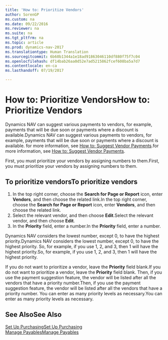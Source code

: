 ```yaml
---
title: 'How to: Prioritize Vendors'
author: SorenGP
ms.custom: na
ms.date: 09/22/2016
ms.reviewer: na
ms.suite: na
ms.tgt_pltfrm: na
ms.topic: article
ms.prod: dynamics-nav-2017
ms.translationtype: Human Translation
ms.sourcegitcommit: 6b60b1344a1e18ad91863046110df880f75f7c04
ms.openlocfilehash: df14bab26aa0d52e7ad5215862fcef608ba5a7d7
ms.contentlocale: en-ca
ms.lasthandoff: 07/19/2017

---
```


# <a name="how-to-prioritize-vendors"></a><span data-ttu-id="1880e-102">How to: Prioritize Vendors</span><span class="sxs-lookup"><span data-stu-id="1880e-102">How to: Prioritize Vendors</span></span>
<span data-ttu-id="1880e-103">Dynamics NAV can suggest various payments to vendors, for example, payments that will be due soon or payments where a discount is available.</span><span class="sxs-lookup"><span data-stu-id="1880e-103">Dynamics NAV can suggest various payments to vendors, for example, payments that will be due soon or payments where a discount is available.</span></span> <span data-ttu-id="1880e-104">for more information, see [How to: Suggest Vendor Payments](payables-how-suggest-vendor-payments.md).</span><span class="sxs-lookup"><span data-stu-id="1880e-104">for more information, see [How to: Suggest Vendor Payments](payables-how-suggest-vendor-payments.md).</span></span>

<span data-ttu-id="1880e-105">First, you must prioritize your vendors by assigning numbers to them.</span><span class="sxs-lookup"><span data-stu-id="1880e-105">First, you must prioritize your vendors by assigning numbers to them.</span></span>

## <a name="to-prioritize-vendors"></a><span data-ttu-id="1880e-106">To prioritize vendors</span><span class="sxs-lookup"><span data-stu-id="1880e-106">To prioritize vendors</span></span>
1. <span data-ttu-id="1880e-107">In the top right corner, choose the **Search for Page or Report** icon, enter **Vendors**, and then choose the related link.</span><span class="sxs-lookup"><span data-stu-id="1880e-107">In the top right corner, choose the **Search for Page or Report** icon, enter **Vendors**, and then choose the related link.</span></span>
2. <span data-ttu-id="1880e-108">Select the relevant vendor, and then choose **Edit**.</span><span class="sxs-lookup"><span data-stu-id="1880e-108">Select the relevant vendor, and then choose **Edit**.</span></span>
3. <span data-ttu-id="1880e-109">In the **Priority** field, enter a number.</span><span class="sxs-lookup"><span data-stu-id="1880e-109">In the **Priority** field, enter a number.</span></span>

<span data-ttu-id="1880e-110">Dynamics NAV considers the lowest number, except 0, to have the highest priority.</span><span class="sxs-lookup"><span data-stu-id="1880e-110">Dynamics NAV considers the lowest number, except 0, to have the highest priority.</span></span> <span data-ttu-id="1880e-111">So, for example, if you use 1, 2, and 3, then 1 will have the highest priority.</span><span class="sxs-lookup"><span data-stu-id="1880e-111">So, for example, if you use 1, 2, and 3, then 1 will have the highest priority.</span></span>

<span data-ttu-id="1880e-112">If you do not want to prioritize a vendor, leave the **Priority** field blank.</span><span class="sxs-lookup"><span data-stu-id="1880e-112">If you do not want to prioritize a vendor, leave the **Priority** field blank.</span></span> <span data-ttu-id="1880e-113">Then, if you use the payment suggestion feature, the vendor will be listed after all the vendors that have a priority number.</span><span class="sxs-lookup"><span data-stu-id="1880e-113">Then, if you use the payment suggestion feature, the vendor will be listed after all the vendors that have a priority number.</span></span> <span data-ttu-id="1880e-114">You can enter as many priority levels as necessary.</span><span class="sxs-lookup"><span data-stu-id="1880e-114">You can enter as many priority levels as necessary.</span></span>

## <a name="see-also"></a><span data-ttu-id="1880e-115">See Also</span><span class="sxs-lookup"><span data-stu-id="1880e-115">See Also</span></span>
[<span data-ttu-id="1880e-116">Set Up Purchasing</span><span class="sxs-lookup"><span data-stu-id="1880e-116">Set Up Purchasing</span></span>](purchasing-setup-purchasing.md)  
[<span data-ttu-id="1880e-117">Manage Payables</span><span class="sxs-lookup"><span data-stu-id="1880e-117">Manage Payables</span></span>](payables-manage-payables.md)

